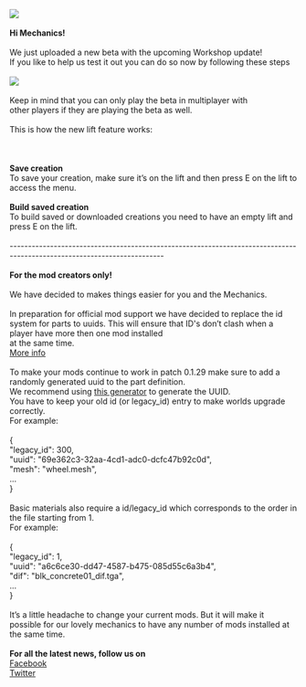 ![](http://i.imgur.com/vVArjGa.png)<br/>
<br/>
**Hi Mechanics!** <br/>
<br/>
We just uploaded a new beta with the upcoming Workshop update! <br/>
If you like to help us test it out you can do so now by following these steps<br/>
<br/>
![](http://i.imgur.com/1xOkRGv.png)<br/>
<br/>
Keep in mind that you can only play the beta in multiplayer with <br/>
other players if they are playing the beta as well. <br/>
<br/>
This is how the new lift feature works:<br/>
<br/>
<br/>
<br/>
**Save creation**<br/>
To save your creation, make sure it’s on the lift and then press E on the lift to access the menu. <br/>
<br/>
**Build saved creation**<br/>
To build saved or downloaded creations you need to have an empty lift and press E on the lift.<br/>
<br/>
------------------------------------------------------------------------------------------------------------------------<br/>
<br/>
**For the mod  creators only!**<br/>
<br/>
We have decided to makes things easier for you and the Mechanics. <br/>
<br/>
In preparation for official mod support we have decided to replace the id system for parts to uuids. This will ensure that ID's don’t clash when a player have more then one mod installed<br/>
at the same time.<br/>
[More info](https://en.wikipedia.org/wiki/Universally_unique_identifier)<br/>
<br/>
To make your mods continue to work in patch 0.1.29 make sure to add a randomly generated uuid to the part definition.<br/>
We recommend using [this generator](https://www.uuidgenerator.net/version4) to generate the UUID.<br/>
You have to keep your old id (or legacy_id) entry to make worlds upgrade correctly.<br/>
For example:<br/>
<br/>
{<br/>
 "legacy_id": 300,<br/>
 "uuid": "69e362c3-32aa-4cd1-adc0-dcfc47b92c0d",<br/>
 "mesh": "wheel.mesh",<br/>
 ...<br/>
}<br/>
<br/>
Basic materials also require a id/legacy_id which corresponds to the order in the file starting from 1.<br/>
For example:<br/>
<br/>
{<br/>
 "legacy_id": 1,<br/>
 "uuid": "a6c6ce30-dd47-4587-b475-085d55c6a3b4",<br/>
 "dif": "blk_concrete01_dif.tga",<br/>
 ...<br/>
}<br/>
<br/>
It’s a little headache to change your current mods. But it will make it possible for our lovely mechanics to have any number of mods installed at the same time.<br/>
<br/>
**For all the latest news, follow us on** <br/>
[Facebook](https://www.facebook.com/scrapmechanic/)<br/>
[Twitter](https://twitter.com/ScrapMechanic)